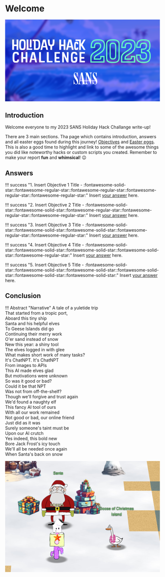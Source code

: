 # Welcome

![Group photo](./img/misc/logo.png)

## Introduction

Welcome everyone to my 2023 SANS Holiday Hack Challange write-up!

There are 3 main sections. Tha page which contains introduction, answers and all easter eggs found during this journey! [Objectives](./objectives/o1.md) and [Easter eggs](./easter_eggs.md). This is also a good time to highlight and link to some of the awesome things you did like noteworthy hacks or custom scripts you created. Remember to make your report **fun** and **whimsical**! :wink:


## Answers

!!! success "1. Insert Objective 1 Title - :fontawesome-solid-star::fontawesome-regular-star::fontawesome-regular-star::fontawesome-regular-star::fontawesome-regular-star:"
    Insert [your answer](./objectives/o1.md) here.

!!! success "2. Insert Objective 2 Title - :fontawesome-solid-star::fontawesome-solid-star::fontawesome-regular-star::fontawesome-regular-star::fontawesome-regular-star:"
    Insert [your answer](./objectives/o2.md) here.

!!! success "3. Insert Objective 3 Title - :fontawesome-solid-star::fontawesome-solid-star::fontawesome-solid-star::fontawesome-regular-star::fontawesome-regular-star:"
    Insert [your answer](./objectives/o3.md) here.

!!! success "4. Insert Objective 4 Title - :fontawesome-solid-star::fontawesome-solid-star::fontawesome-solid-star::fontawesome-solid-star::fontawesome-regular-star:"
    Insert [your answer](./objectives/o4.md) here.

!!! success "5. Insert Objective 5 Title - :fontawesome-solid-star::fontawesome-solid-star::fontawesome-solid-star::fontawesome-solid-star::fontawesome-solid-star::fontawesome-solid-star:"
    Insert [your answer](./objectives/o5.md) here.

## Conclusion

!!! Abstract "Narrative"
A tale of a yuletide trip<br/>
That started from a tropic port,<br/>
Aboard this tiny ship<br/>
Santa and his helpful elves<br/>
To Geese Islands did go<br/>
Continuing their merry work<br/>
O'er sand instead of snow<br/>
New this year: a shiny tool<br/>
The elves logged in with glee<br/>
What makes short work of many tasks?<br/>
It's ChatNPT. It's ChatNPT<br/>
From images to APIs<br/>
This AI made elves glad<br/>
But motivations were unknown<br/>
So was it good or bad?<br/>
Could it be that NPT<br/>
Was not from off-the-shelf?<br/>
Though we'll forgive and trust again<br/>
We'd found a naughty elf<br/>
This fancy AI tool of ours<br/>
With all our work remained<br/>
Not good or bad, our online friend<br/>
Just did as it was <br/>
Surely someone's taint must be<br/>
Upon our AI crutch<br/>
Yes indeed, this bold new <br/>
Bore Jack Frost's icy touch<br/>
We'll all be needed once again<br/>
When Santa's back on snow<br/>  

![Group photo](./img/misc/santa.png)
